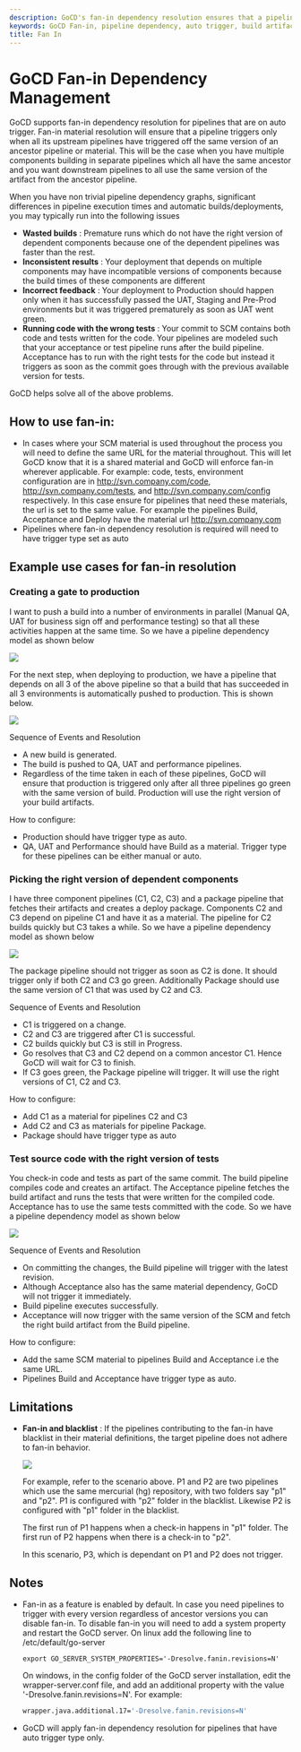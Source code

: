 ```yaml
---
description: GoCD's fan-in dependency resolution ensures that a pipeline triggers only when all its upstream pipelines have triggered off the same version of material.
keywords: GoCD Fan-in, pipeline dependency, auto trigger, build artifact, upstream pipeline, downstream pip
title: Fan In
---
```


# GoCD Fan-in Dependency Management

GoCD supports fan-in dependency resolution for pipelines that are on auto trigger. Fan-in material resolution will ensure that a pipeline triggers only when all its upstream pipelines have triggered off the same version of an ancestor pipeline or material. This will be the case when you have multiple components building in separate pipelines which all have the same ancestor and you want downstream pipelines to all use the same version of the artifact from the ancestor pipeline.

When you have non trivial pipeline dependency graphs, significant differences in pipeline execution times and automatic builds/deployments, you may typically run into the following issues

-   **Wasted builds** : Premature runs which do not have the right version of dependent components because one of the dependent pipelines was faster than the rest.
-   **Inconsistent results** : Your deployment that depends on multiple components may have incompatible versions of components because the build times of these components are different
-   **Incorrect feedback** : Your deployment to Production should happen only when it has successfully passed the UAT, Staging and Pre-Prod environments but it was triggered prematurely as soon as UAT went green.
-   **Running code with the wrong tests** : Your commit to SCM contains both code and tests written for the code. Your pipelines are modeled such that your acceptance or test pipeline runs after the build pipeline. Acceptance has to run with the right tests for the code but instead it triggers as soon as the commit goes through with the previous available version for tests.

GoCD helps solve all of the above problems.

## How to use fan-in:

-   In cases where your SCM material is used throughout the process you will need to define the same URL for the material throughout. This will let GoCD know that it is a shared material and GoCD will enforce fan-in wherever applicable. For example: code, tests, environment configuration are in http://svn.company.com/code, http://svn.company.com/tests, and http://svn.company.com/config respectively. In this case ensure for pipelines that need these materials, the url is set to the same value. For example the pipelines Build, Acceptance and Deploy have the material url http://svn.company.com
-   Pipelines where fan-in dependency resolution is required will need to have trigger type set as auto

## Example use cases for fan-in resolution

### Creating a gate to production

I want to push a build into a number of environments in parallel (Manual QA, UAT for business sign off and performance testing) so that all these activities happen at the same time. So we have a pipeline dependency model as shown below

![](../images/fanin_1_1.png)

For the next step, when deploying to production, we have a pipeline that depends on all 3 of the above pipeline so that a build that has succeeded in all 3 environments is automatically pushed to production. This is shown below.

![](../images/fanin_1_2.png)

Sequence of Events and Resolution

-   A new build is generated.
-   The build is pushed to QA, UAT and performance pipelines.
-   Regardless of the time taken in each of these pipelines, GoCD will ensure that production is triggered only after all three pipelines go green with the same version of build. Production will use the right version of your build artifacts.

How to configure:

-   Production should have trigger type as auto.
-   QA, UAT and Performance should have Build as a material. Trigger type for these pipelines can be either manual or auto.

### Picking the right version of dependent components

I have three component pipelines (C1, C2, C3) and a package pipeline that fetches their artifacts and creates a deploy package. Components C2 and C3 depend on pipeline C1 and have it as a material. The pipeline for C2 builds quickly but C3 takes a while. So we have a pipeline dependency model as shown below

![](../images/fanin_2_1.png)

The package pipeline should not trigger as soon as C2 is done. It should trigger only if both C2 and C3 go green. Additionally Package should use the same version of C1 that was used by C2 and C3.

Sequence of Events and Resolution

-   C1 is triggered on a change.
-   C2 and C3 are triggered after C1 is successful.
-   C2 builds quickly but C3 is still in Progress.
-   Go resolves that C3 and C2 depend on a common ancestor C1. Hence GoCD will wait for C3 to finish.
-   If C3 goes green, the Package pipeline will trigger. It will use the right versions of C1, C2 and C3.

How to configure:

-   Add C1 as a material for pipelines C2 and C3
-   Add C2 and C3 as materials for pipeline Package.
-   Package should have trigger type as auto

### Test source code with the right version of tests

You check-in code and tests as part of the same commit. The build pipeline compiles code and creates an artifact. The Acceptance pipeline fetches the build artifact and runs the tests that were written for the compiled code. Acceptance has to use the same tests committed with the code. So we have a pipeline dependency model as shown below

![](../images/fanin_3_1.png)

Sequence of Events and Resolution

-   On committing the changes, the Build pipeline will trigger with the latest revision.
-   Although Acceptance also has the same material dependency, GoCD will not trigger it immediately.
-   Build pipeline executes successfully.
-   Acceptance will now trigger with the same version of the SCM and fetch the right build artifact from the Build pipeline.

How to configure:

-   Add the same SCM material to pipelines Build and Acceptance i.e the same URL.
-   Pipelines Build and Acceptance have trigger type as auto.

## Limitations

-   **Fan-in and blacklist** : If the pipelines contributing to the fan-in have blacklist in their material definitions, the target pipeline does not adhere to fan-in behavior.

    ![](../images/ignored_files.png)

    For example, refer to the scenario above. P1 and P2 are two pipelines which use the same mercurial (hg) repository, with two folders say "p1" and "p2". P1 is configured with "p2" folder in the blacklist. Likewise P2 is configured with "p1" folder in the blacklist.

    The first run of P1 happens when a check-in happens in "p1" folder. The first run of P2 happens when there is a check-in to "p2".

    In this scenario, P3, which is dependant on P1 and P2 does not trigger.

## Notes

-   Fan-in as a feature is enabled by default. In case you need pipelines to trigger with every version regardless of ancestor versions you can disable fan-in. To disable fan-in you will need to add a system property and restart the GoCD server. On linux add the following line to /etc/default/go-server

    ```shell
    export GO_SERVER_SYSTEM_PROPERTIES='-Dresolve.fanin.revisions=N'
    ```

    On windows, in the config folder of the GoCD server installation, edit the wrapper-server.conf file, and add an additional property with the value '-Dresolve.fanin.revisions=N'. For example:

    ```bash
    wrapper.java.additional.17='-Dresolve.fanin.revisions=N'
    ```

-   GoCD will apply fan-in dependency resolution for pipelines that have auto trigger type only.
